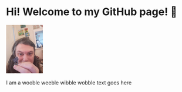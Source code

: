 # Hi! Welcome to my GitHub page! :wave:

<img alt="A portrait photo of Fliss317 holding a miniature figure" src="https://github.com/Fliss317/Fliss317/blob/main/20220912_112532.jpg" width="100" height="auto"/>

I am a wooble weeble wibble wobble text goes here

